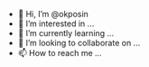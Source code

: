 - 👋 Hi, I’m @okposin
- 👀 I’m interested in ...
- 🌱 I’m currently learning ...
- 💞️ I’m looking to collaborate on ...
- 📫 How to reach me ...

<!---
okposin/okposin is a ✨ special ✨ repository because its `README.md` (this file) appears on your GitHub profile.
You can click the Preview link to take a look at your changes.
--->
